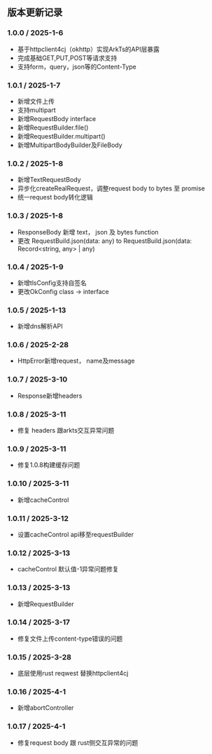 ## 版本更新记录


### 1.0.0 / 2025-1-6

- 基于httpclient4cj（okhttp）实现ArkTs的API层暴露
- 完成基础GET,PUT,POST等请求支持
- 支持form，query，json等的Content-Type

### 1.0.1 / 2025-1-7

- 新增文件上传
- 支持multipart
- 新增RequestBody interface
- 新增RequestBuilder.file()
- 新增RequestBuilder.multipart()
- 新增MultipartBodyBuilder及FileBody

### 1.0.2 / 2025-1-8

- 新增TextRequestBody
- 异步化createRealRequest，调整request body to bytes 至 promise
- 统一request body转化逻辑

### 1.0.3 / 2025-1-8
- ResponseBody 新增 text， json 及 bytes function
- 更改 RequestBuild.json<T>(data: any) to RequestBuild.json<T>(data: Record<string, any> | any)

### 1.0.4 / 2025-1-9
- 新增tlsConfig支持自签名
- 更改OkConfig class -> interface

### 1.0.5 / 2025-1-13
- 新增dns解析API

### 1.0.6 / 2025-2-28
- HttpError新增request， name及message

### 1.0.7 / 2025-3-10
- Response新增headers

### 1.0.8 / 2025-3-11
- 修复 headers 跟arkts交互异常问题

### 1.0.9 / 2025-3-11
- 修复1.0.8构建缓存问题

### 1.0.10 / 2025-3-11
- 新增cacheControl

### 1.0.11 / 2025-3-12
- 设置cacheControl api移至requestBuilder

### 1.0.12 / 2025-3-13
- cacheControl 默认值-1异常问题修复

### 1.0.13 / 2025-3-13
- 新增RequestBuilder

### 1.0.14 / 2025-3-17
- 修复文件上传content-type错误的问题

### 1.0.15 / 2025-3-28
- 底层使用rust reqwest 替换httpclient4cj

### 1.0.16 / 2025-4-1
- 新增abortController

### 1.0.17 / 2025-4-1
- 修复request body 跟 rust侧交互异常的问题
